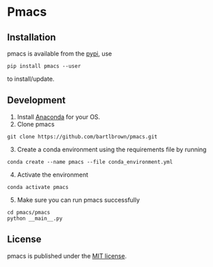 # Pmacs

## Installation

pmacs is available from the [pypi](https://pypi.org/project/pmacs/), use
```
pip install pmacs --user
```
to install/update.


## Development

1. Install [Anaconda](https://docs.conda.io/en/latest/) for your OS.
2. Clone pmacs
```
git clone https://github.com/bartlbrown/pmacs.git
```
3. Create a conda environment using the requirements file by running
```
conda create --name pmacs --file conda_environment.yml
```
4. Activate the environment
```
conda activate pmacs
```
5. Make sure you can run pmacs successfully
```
cd pmacs/pmacs
python __main__.py
```

## License

pmacs is published under the [MIT license](https://en.wikipedia.org/wiki/MIT_License).